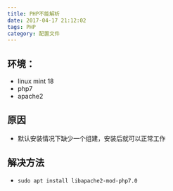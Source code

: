 ```yaml
---
title: PHP不能解析
date: 2017-04-17 21:12:02
tags: PHP
category: 配置文件
---
```


## 环境：
* linux mint 18
* php7
* apache2


## 原因
* 默认安装情况下缺少一个组建，安装后就可以正常工作

## 解决方法
* `sudo apt install libapache2-mod-php7.0`

